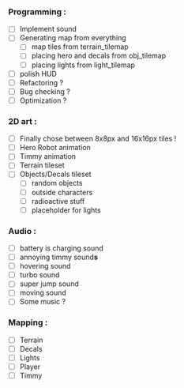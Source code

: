 ### Programming :
- [ ] Implement sound
- [ ] Generating map from everything
	- [ ] map tiles from terrain_tilemap
	- [ ] placing hero and decals from obj_tilemap
	- [ ] placing lights from light_tilemap
- [ ] polish HUD
- [ ] Refactoring ?
- [ ] Bug checking ?
- [ ] Optimization ?
		
### 2D art :
- [ ] Finally chose between 8x8px and 16x16px tiles !
- [ ] Hero Robot animation
- [ ] Timmy animation
- [ ] Terrain tileset
- [ ] Objects/Decals tileset
	- [ ] random objects
	- [ ] outside characters
	- [ ] radioactive stuff
	- [ ] placeholder for lights
	
### Audio :
- [ ] battery is charging sound
- [ ] annoying timmy sound**s**
- [ ] hovering sound
- [ ] turbo sound
- [ ] super jump sound
- [ ] moving sound
- [ ] Some music ?
	
### Mapping :
- [ ] Terrain
- [ ] Decals
- [ ] Lights
- [ ] Player
- [ ] Timmy